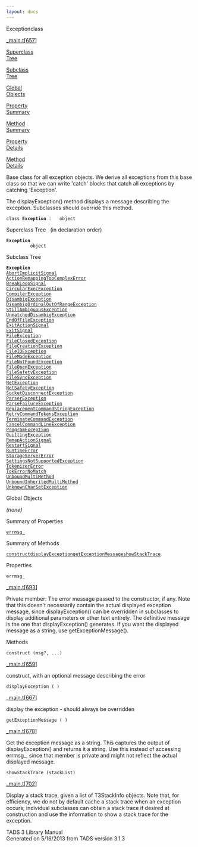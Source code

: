 ```yaml
---
layout: docs
---
```

<span class="title">Exception</span><span class="type">class</span>

[\_main.t](../file/_main.t.html)\[[657](../source/_main.t.html#657)\]

[Superclass  
Tree](#_SuperClassTree_)

[Subclass  
Tree](#_SubClassTree_)

[Global  
Objects](#_ObjectSummary_)

[Property  
Summary](#_PropSummary_)

[Method  
Summary](#_MethodSummary_)

[Property  
Details](#_Properties_)

[Method  
Details](#_Methods_)



Base class for all exception objects. We derive all exceptions from this
base class so that we can write 'catch' blocks that catch all exceptions
by catching 'Exception'.

The displayException() method displays a message describing the
exception. Subclasses should override this method.

`class `**`Exception`**` :   object`



<span id="_SuperClassTree_"></span>



<span class="hdln">Superclass Tree</span>   (in declaration order)



**`Exception`**  
`         object`  
<span id="_SubClassTree_"></span>



<span class="hdln">Subclass Tree</span>  



**`Exception`**  
[`AbortImplicitSignal`](../object/AbortImplicitSignal.html)  
[`ActionRemappingTooComplexError`](../object/ActionRemappingTooComplexError.html)  
[`BreakLoopSignal`](../object/BreakLoopSignal.html)  
[`CircularExecException`](../object/CircularExecException.html)  
[`CompilerException`](../object/CompilerException.html)  
[`DisambigException`](../object/DisambigException.html)  
[`DisambigOrdinalOutOfRangeException`](../object/DisambigOrdinalOutOfRangeException.html)  
[`StillAmbiguousException`](../object/StillAmbiguousException.html)  
[`UnmatchedDisambigException`](../object/UnmatchedDisambigException.html)  
[`EndOfFileException`](../object/EndOfFileException.html)  
[`ExitActionSignal`](../object/ExitActionSignal.html)  
[`ExitSignal`](../object/ExitSignal.html)  
[`FileException`](../object/FileException.html)  
[`FileClosedException`](../object/FileClosedException.html)  
[`FileCreationException`](../object/FileCreationException.html)  
[`FileIOException`](../object/FileIOException.html)  
[`FileModeException`](../object/FileModeException.html)  
[`FileNotFoundException`](../object/FileNotFoundException.html)  
[`FileOpenException`](../object/FileOpenException.html)  
[`FileSafetyException`](../object/FileSafetyException.html)  
[`FileSyncException`](../object/FileSyncException.html)  
[`NetException`](../object/NetException.html)  
[`NetSafetyException`](../object/NetSafetyException.html)  
[`SocketDisconnectException`](../object/SocketDisconnectException.html)  
[`ParserException`](../object/ParserException.html)  
[`ParseFailureException`](../object/ParseFailureException.html)  
[`ReplacementCommandStringException`](../object/ReplacementCommandStringException.html)  
[`RetryCommandTokensException`](../object/RetryCommandTokensException.html)  
[`TerminateCommandException`](../object/TerminateCommandException.html)  
[`CancelCommandLineException`](../object/CancelCommandLineException.html)  
[`ProgramException`](../object/ProgramException.html)  
[`QuittingException`](../object/QuittingException.html)  
[`RemapActionSignal`](../object/RemapActionSignal.html)  
[`RestartSignal`](../object/RestartSignal.html)  
[`RuntimeError`](../object/RuntimeError.html)  
[`StorageServerError`](../object/StorageServerError.html)  
[`SettingsNotSupportedException`](../object/SettingsNotSupportedException.html)  
[`TokenizerError`](../object/TokenizerError.html)  
[`TokErrorNoMatch`](../object/TokErrorNoMatch.html)  
[`UnboundMultiMethod`](../object/UnboundMultiMethod.html)  
[`UnboundInheritedMultiMethod`](../object/UnboundInheritedMultiMethod.html)  
[`UnknownCharSetException`](../object/UnknownCharSetException.html)  
<span id="_ObjectSummary_"></span>



<span class="hdln">Global Objects</span>  



*(none)* <span id="_PropSummary_"></span>



<span class="hdln">Summary of Properties</span>  



[`errmsg_`](#errmsg_)

<span id="_MethodSummary_"></span>



<span class="hdln">Summary of Methods</span>  



[`construct`](#construct)[`displayException`](#displayException)[`getExceptionMessage`](#getExceptionMessage)[`showStackTrace`](#showStackTrace)

<span id="_Properties_"></span>



<span class="hdln">Properties</span>  



<span id="errmsg_"></span>

`errmsg_`

[\_main.t](../file/_main.t.html)\[[693](../source/_main.t.html#693)\]



Private member: The error message passed to the constructor, if any.
Note that this doesn't necessarily contain the actual displayed
exception message, since displayException() can be overridden in
subclasses to display additional parameters or other text entirely. The
definitive message is the one that displayException() generates. If you
want the displayed message as a string, use getExceptionMessage().



<span id="_Methods_"></span>



<span class="hdln">Methods</span>  



<span id="construct"></span>

`construct (msg?, ...)`

[\_main.t](../file/_main.t.html)\[[659](../source/_main.t.html#659)\]



construct, with an optional message describing the error



<span id="displayException"></span>

`displayException ( )`

[\_main.t](../file/_main.t.html)\[[667](../source/_main.t.html#667)\]



display the exception - should always be overridden



<span id="getExceptionMessage"></span>

`getExceptionMessage ( )`

[\_main.t](../file/_main.t.html)\[[678](../source/_main.t.html#678)\]



Get the exception message as a string. This captures the output of
displayException() and returns it a string. Use this instead of
accessing errmsg\_, since that member is private and might not reflect
the actual displayed message.



<span id="showStackTrace"></span>

`showStackTrace (stackList)`

[\_main.t](../file/_main.t.html)\[[702](../source/_main.t.html#702)\]



Display a stack trace, given a list of T3StackInfo objects. Note that,
for efficiency, we do not by default cache a stack trace when an
exception occurs; individual subclasses can obtain a stack trace if
desired at construction and use the information to show a stack trace
for the exception.





TADS 3 Library Manual  
Generated on 5/16/2013 from TADS version 3.1.3


